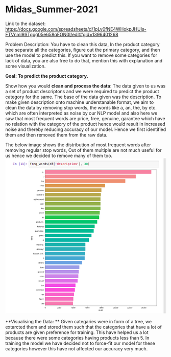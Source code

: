 # Midas_Summer-2021
Link to the dataset: https://docs.google.com/spreadsheets/d/1pLv0fNE4WHokpJHUIs-FTVnmI9STgog05e658qEON0I/edit#gid=1396401268

Problem Description: You have to clean this data, In the product category tree separate all the categories, figure out the primary category, and then use the model to predict this.
If you want to remove some categories for lack of data, you are also free to do that, mention this with explanation and some visualization.

**Goal: To predict the product category.**

Show how you would **clean and process the data**: The data given to us was a set of product descriptons and we were required to predict the product category for the same. The base of the data given was the description. To make given description onto machine understanable format, we aim to clean the data by removing stop words, the words like a, an, the, by etc. which are often interpreted as noise by our NLP model and also here we saw that most frequent words are price, free, genuine, garantee which have no relation with the category of the product hence would result in increased noise and thereby reducing accuracy of our model. Hence we first identified them and then removed them from the raw data. 

The below image shows the distribution of most frequent words after removing regular stop words, Out of them multiple are not much useful for us hence we decided to remove many of them too.
![alt text](https://github.com/shashank19107/Midas_Summer-2021/blob/main/Assets/Screenshot%20from%202021-04-10%2020-25-42.png?raw=true)

**Visualising the Data: ** Given categaries were in form of a tree, we extarcted them and stored them such that the categories that have a lot of products are given preference for training. This have helped us a lot because there were some categories having products less than 5. In training the model we have decided not to force-fit our model for these categories however this have not affected our accuracy very much. 
